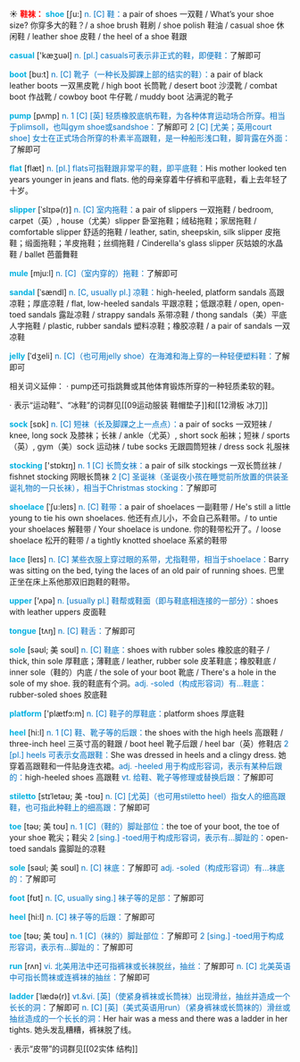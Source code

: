 ☀ <font color="red">**鞋袜：**</font>
<font color="sky blue">**shoe**</font> [ʃu:] 
<font color="#0070c0">n. [C] 鞋：</font>a pair of shoes 一双鞋 / What’s your shoe size? 你穿多大的鞋？/ a shoe brush 鞋刷 / shoe polish 鞋油 / casual shoe 休闲鞋 / leather shoe 皮鞋 / the heel of a shoe 鞋跟

<font color="sky blue">**casual**</font> ['kæӡuəl] 
<font color="#0070c0">n. [pl.] casuals可表示非正式的鞋，即便鞋：</font>了解即可

<font color="sky blue">**boot**</font> [bu:t] 
<font color="#0070c0">n. [C] 靴子（一种长及脚踝上部的结实的鞋）：</font>a pair of black leather boots 一双黑皮靴 / high boot 长筒靴 / desert boot 沙漠靴 / combat boot 作战靴 / cowboy boot 牛仔靴 / muddy boot 沾满泥的靴子 

<font color="sky blue">**pump**</font> [pʌmp] 
<font color="#0070c0">n. 1 [C] [英] 轻质橡胶底帆布鞋，为各种体育运动场合所穿。相当于plimsoll，也叫gym shoe或sandshoe：</font>了解即可 <font color="#0070c0">2 [C] [尤美；英用court shoe] 女士在正式场合所穿的朴素半高跟鞋，是一种船形浅口鞋，脚背露在外面：</font>了解即可

<font color="sky blue">**flat**</font> [flæt] 
<font color="#0070c0">n. [pl.] flats可指鞋跟非常平的鞋，即平底鞋：</font>His mother looked ten years younger in jeans and flats. 他的母亲穿着牛仔裤和平底鞋，看上去年轻了十岁。
           
<font color="sky blue">**slipper**</font> [ˈslɪpə(r)]
<font color="#0070c0">n. [C] 室内拖鞋：</font>a pair of slippers 一双拖鞋 / bedroom, carpet（英）, house（尤美）slipper 卧室拖鞋；绒毡拖鞋；家居拖鞋 / comfortable slipper 舒适的拖鞋 / leather, satin, sheepskin, silk slipper 皮拖鞋；缎面拖鞋；羊皮拖鞋；丝绸拖鞋 / Cinderella's glass slipper 灰姑娘的水晶鞋 / ballet 芭蕾舞鞋
           
<font color="sky blue">**mule**</font> [mju:l]
<font color="#0070c0">n. [C]（室内穿的）拖鞋：</font>了解即可

<font color="sky blue">**sandal**</font> [ˈsændl]
<font color="#0070c0">n. [C, usually pl.] 凉鞋：</font>high-heeled, platform sandals 高跟凉鞋；厚底凉鞋 / flat, low-heeled sandals 平跟凉鞋；低跟凉鞋 / open, open-toed sandals 露趾凉鞋 / strappy sandals 系带凉鞋 / thong sandals（美）平底人字拖鞋 / plastic, rubber sandals 塑料凉鞋；橡胶凉鞋 / a pair of sandals 一双凉鞋
        
<font color="sky blue">**jelly**</font> [ˈdʒeli]
<font color="#0070c0">n. [C]（也可用jelly shoe）在海滩和海上穿的一种轻便塑料鞋：</font>了解即可
 
相关词义延伸：
· pump还可指跳舞或其他体育锻炼所穿的一种轻质柔软的鞋。

· 表示“运动鞋”、“冰鞋”的词群见[[09运动服装 鞋帽垫子]]和[[12滑板 冰刀]]

<font color="sky blue">**sock**</font> [sɒk] 
<font color="#0070c0">n. [C] 短袜（长及脚踝之上一点点）：</font>a pair of socks 一双短袜 / knee, long sock 及膝袜；长袜 / ankle（尤英）, short sock 船袜；短袜 / sports（英）, gym（美）sock 运动袜 / tube socks 无跟圆筒短袜 / dress sock 礼服袜

<font color="sky blue">**stocking**</font> ['stɒkɪŋ] 
<font color="#0070c0">n. 1 [C] 长筒女袜：</font>a pair of silk stockings 一双长筒丝袜 / fishnet stocking 网眼长筒袜 <font color="#0070c0">2 [C] 圣诞袜（圣诞夜小孩在睡觉前所放置的供装圣诞礼物的一只长袜），相当于Christmas stocking：</font>了解即可
           
<font color="sky blue">**shoelace**</font> [ˈʃu:leɪs]
<font color="#0070c0">n. [C] 鞋带：</font>a pair of shoelaces 一副鞋带 / He's still a little young to tie his own shoelaces. 他还有点儿小，不会自己系鞋带。/ to untie your shoelaces 解鞋带 / Your shoelace is undone. 你的鞋带松开了。/ loose shoelace 松开的鞋带 / a tightly knotted shoelace 系紧的鞋带
           
<font color="sky blue">**lace**</font> [leɪs]
<font color="#0070c0">n. [C] 某些衣服上穿过眼的系带，尤指鞋带，相当于shoelace：</font>Barry was sitting on the bed, tying the laces of an old pair of running shoes. 巴里正坐在床上系他那双旧跑鞋的鞋带。

<font color="sky blue">**upper**</font> ['ʌpə] 
<font color="#0070c0">n. [usually pl.] 鞋帮或鞋面（即与鞋底相连接的一部分）：</font>shoes with leather uppers 皮面鞋

<font color="sky blue">**tongue**</font> [tʌŋ] 
<font color="#0070c0">n. [C] 鞋舌：</font>了解即可
           
<font color="sky blue">**sole**</font> [səʊl; 美 soʊl]
<font color="#0070c0">n. [C] 鞋底：</font>shoes with rubber soles 橡胶底的鞋子 / thick, thin sole 厚鞋底；薄鞋底 / leather, rubber sole 皮革鞋底；橡胶鞋底 / inner sole（鞋的）内底 / the sole of your boot 靴底 / There's a hole in the sole of my shoe. 我的鞋底有个洞。<font color="#0070c0">adj. -soled（构成形容词）有…鞋底：</font>rubber-soled shoes 胶底鞋

<font color="sky blue">**platform**</font> ['plætfɔ:m] 
<font color="#0070c0">n. [C] 鞋子的厚鞋底：</font>platform shoes 厚底鞋

<font color="sky blue">**heel**</font> [hi:l] 
<font color="#0070c0">n. 1 [C] 鞋、靴子等的后跟：</font>the shoes with the high heels 高跟鞋 / three-inch heel 三英寸高的鞋跟 / boot heel 靴子后跟 / heel bar（英）修鞋店 <font color="#0070c0">2 [pl.] heels 可表示女高跟鞋：</font>She was dressed in heels and a clingy dress. 她穿着高跟鞋和一件贴身连衣裙。<font color="#0070c0">adj. -heeled 用于构成形容词，表示有某种后跟的：</font>high-heeled shoes 高跟鞋 <font color="#0070c0">vt. 给鞋、靴子等修理或替换后跟：</font>了解即可
           
<font color="sky blue">**stiletto**</font> [stɪˈletəʊ; 美 -toʊ]
<font color="#0070c0">n. [C] [尤英]（也可用stiletto heel）指女人的细高跟鞋，也可指此种鞋上的细高跟：</font>了解即可
           
<font color="sky blue">**toe**</font> [təʊ; 美 toʊ]
<font color="#0070c0">n. 1 [C]（鞋的）脚趾部位：</font>the toe of your boot, the toe of your shoe 靴尖；鞋尖 <font color="#0070c0">2 [sing.] -toed用于构成形容词，表示有…脚趾的：</font>open-toed sandals 露脚趾的凉鞋
           
<font color="sky blue">**sole**</font> [səʊl; 美 soʊl]
<font color="#0070c0">n. [C] 袜底：</font>了解即可 <font color="#0070c0">adj. -soled（构成形容词）有…袜底的：</font>了解即可

<font color="sky blue">**foot**</font> [fʊt] 
<font color="#0070c0">n. [C, usually sing.] 袜子等的足部：</font>了解即可

<font color="sky blue">**heel**</font> [hi:l] 
<font color="#0070c0">n. [C] 袜子等的后跟：</font>了解即可
           
<font color="sky blue">**toe**</font> [təʊ; 美 toʊ]
<font color="#0070c0">n. 1 [C]（袜的）脚趾部位：</font>了解即可 <font color="#0070c0">2 [sing.] -toed用于构成形容词，表示有…脚趾的：</font>了解即可

<font color="sky blue">**run**</font> [rʌn] 
<font color="#0070c0">vi. 北美用法中还可指裤袜或长袜脱丝，抽丝：</font>了解即可 <font color="#0070c0">n. [C] 北美英语中可指长筒袜或连裤袜的抽丝：</font>了解即可
           
<font color="sky blue">**ladder**</font> [ˈlædə(r)]
<font color="#0070c0">vt.&vi. [英]（使紧身裤袜或长筒袜）出现滑丝，抽丝并造成一个长长的洞：</font>了解即可 <font color="#0070c0">n. [C] [英]（美式英语用run）（紧身裤袜或长筒袜的）滑丝或抽丝造成的一个长长的洞：</font>Her hair was a mess and there was a ladder in her tights. 她头发乱糟糟，裤袜脱了线。

· 表示“皮带”的词群见[[02实体 结构]]